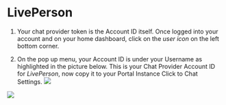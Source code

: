 # LivePerson

1. Your chat provider token is the Account ID itself. Once logged into your account and on your home dashboard, click on the *user icon* on the left bottom corner.

1. On the pop up menu, your Account ID is under your Username as highlighted in the picture below. This is your Chat Provider Account ID for *LivePerson*, now copy it to your Portal Instance Click to Chat Settings. ![](RackMultipart20210422-4-wmmy7p_html_719ce1bbab26bd1a.png)

![](RackMultipart20210422-4-wmmy7p_html_2b3954c68fff7154.png)